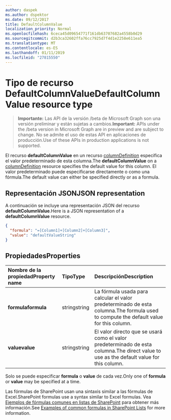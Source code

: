 ```yaml
---
author: daspek
ms.author: dspektor
ms.date: 09/12/2017
title: DefaultColumnValue
localization_priority: Normal
ms.openlocfilehash: 6ceca45d09654771f161db63707682a4558b0d29
ms.sourcegitcommit: d2b3ca32602ffa76cc7925d7f4d1e2258e611ea5
ms.translationtype: MT
ms.contentlocale: es-ES
ms.lasthandoff: 01/11/2019
ms.locfileid: "27815550"
---
```

# <a name="defaultcolumnvalue-resource-type"></a><span data-ttu-id="afc0a-102">Tipo de recurso DefaultColumnValue</span><span class="sxs-lookup"><span data-stu-id="afc0a-102">DefaultColumnValue resource type</span></span>

> <span data-ttu-id="afc0a-103">**Importante:** Las API de la versión /beta de Microsoft Graph son una versión preliminar y están sujetas a cambios.</span><span class="sxs-lookup"><span data-stu-id="afc0a-103">**Important:** APIs under the /beta version in Microsoft Graph are in preview and are subject to change.</span></span> <span data-ttu-id="afc0a-104">No se admite el uso de estas API en aplicaciones de producción.</span><span class="sxs-lookup"><span data-stu-id="afc0a-104">Use of these APIs in production applications is not supported.</span></span>

<span data-ttu-id="afc0a-105">El recurso **defaultColumnValue** en un recurso [columnDefinition](columndefinition.md) especifica el valor predeterminado de esta columna.</span><span class="sxs-lookup"><span data-stu-id="afc0a-105">The **defaultColumnValue** on a [columnDefinition](columndefinition.md) resource specifies the default value for this column.</span></span>
<span data-ttu-id="afc0a-106">El valor predeterminado puede especificarse directamente o como una fórmula.</span><span class="sxs-lookup"><span data-stu-id="afc0a-106">The default value can either be specified directly or as a formula.</span></span>

## <a name="json-representation"></a><span data-ttu-id="afc0a-107">Representación JSON</span><span class="sxs-lookup"><span data-stu-id="afc0a-107">JSON representation</span></span>

<span data-ttu-id="afc0a-108">A continuación se incluye una representación JSON del recurso **defaultColumnValue**.</span><span class="sxs-lookup"><span data-stu-id="afc0a-108">Here is a JSON representation of a **defaultColumnValue** resource.</span></span>
<!-- { "blockType": "resource", "@type": "microsoft.graph.defaultColumnValue" } -->

```json
{
  "formula": "=[Column1]+[Column2]+[Column3]",
  "value": "defaultValueString"
}
```

## <a name="properties"></a><span data-ttu-id="afc0a-109">Propiedades</span><span class="sxs-lookup"><span data-stu-id="afc0a-109">Properties</span></span>

| <span data-ttu-id="afc0a-110">Nombre de la propiedad</span><span class="sxs-lookup"><span data-stu-id="afc0a-110">Property name</span></span> | <span data-ttu-id="afc0a-111">Tipo</span><span class="sxs-lookup"><span data-stu-id="afc0a-111">Type</span></span>   | <span data-ttu-id="afc0a-112">Descripción</span><span class="sxs-lookup"><span data-stu-id="afc0a-112">Description</span></span>
|:--------------|:-------|:----------------------------------------------------
| <span data-ttu-id="afc0a-113">**formula**</span><span class="sxs-lookup"><span data-stu-id="afc0a-113">**formula**</span></span>   | <span data-ttu-id="afc0a-114">string</span><span class="sxs-lookup"><span data-stu-id="afc0a-114">string</span></span> | <span data-ttu-id="afc0a-115">La fórmula usada para calcular el valor predeterminado de esta columna.</span><span class="sxs-lookup"><span data-stu-id="afc0a-115">The formula used to compute the default value for this column.</span></span>
| <span data-ttu-id="afc0a-116">**value**</span><span class="sxs-lookup"><span data-stu-id="afc0a-116">**value**</span></span>     | <span data-ttu-id="afc0a-117">string</span><span class="sxs-lookup"><span data-stu-id="afc0a-117">string</span></span> | <span data-ttu-id="afc0a-118">El valor directo que se usará como el valor predeterminado de esta columna.</span><span class="sxs-lookup"><span data-stu-id="afc0a-118">The direct value to use as the default value for this column.</span></span>

<span data-ttu-id="afc0a-119">Solo se puede especificar **formula** o **value** de cada vez.</span><span class="sxs-lookup"><span data-stu-id="afc0a-119">Only one of **formula** or **value** may be specified at a time.</span></span>

<span data-ttu-id="afc0a-120">Las fórmulas de SharePoint usan una sintaxis similar a las fórmulas de Excel.</span><span class="sxs-lookup"><span data-stu-id="afc0a-120">SharePoint formulas use a syntax similar to Excel formulas.</span></span>
<span data-ttu-id="afc0a-121">Vea [Ejemplos de fórmulas comunes en listas de SharePoint][SPFormulas] para obtener más información.</span><span class="sxs-lookup"><span data-stu-id="afc0a-121">See [Examples of common formulas in SharePoint Lists][SPFormulas] for more information.</span></span>

[SPFormulas]: https://support.office.com/en-us/article/Examples-of-common-formulas-in-SharePoint-Lists-d81f5f21-2b4e-45ce-b170-bf7ebf6988b3


<!-- {
  "type": "#page.annotation",
  "description": "",
  "keywords": "",
  "section": "documentation",
  "tocPath": "Resources/DefaultColumnValue"
} -->

